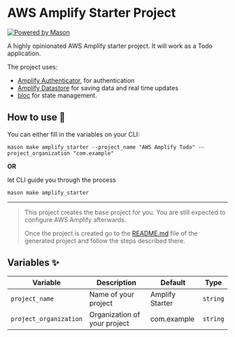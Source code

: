 # AWS Amplify Starter Project

[![Powered by Mason](https://img.shields.io/endpoint?url=https%3A%2F%2Ftinyurl.com%2Fmason-badge)](https://github.com/felangel/mason)

A highly opinionated AWS Amplify starter project. It will work as a Todo application. 

The project uses:
- [Amplify Authenticator](https://pub.dev/packages/amplify_authenticator), for authentication
- [Amplify Datastore](https://pub.dev/packages/amplify_datastore) for saving data and real time updates
- [bloc](https://pub.dev/packages/bloc) for state management.

## How to use 🚀

You can either fill in the variables on your CLI:

```shell
mason make amplify_starter --project_name "AWS Amplify Todo" --project_organization "com.example"
```

**OR**

let CLI guide you through the process

```shell
mason make amplify_starter
```

-----

> This project creates the base project for you. You are still expected to configure AWS Amplify afterwards. 
> 
> Once the project is created go to the [README.md](https://github.com/salihgueler/amplify_starter/blob/main/__brick__/%7B%7Bproject_name%7D%7D/README.md) file of the generated project and follow the steps described there.

## Variables ✨

| Variable               | Description                  | Default         | Type     |
|------------------------|------------------------------|-----------------|----------|
| `project_name`         | Name of your project         | Amplify Starter | `string` |
| `project_organization` | Organization of your project | com.example     | `string` |


